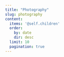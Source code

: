 ```yaml
---
title: "Photography"
slug: photography
content:
  items: '@self.children'
  order:
    by: date
    dir: desc
  limit: 10
  pagination: true
---
```



